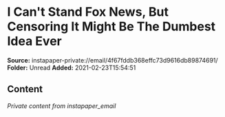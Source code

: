 # I Can't Stand Fox News, But Censoring It Might Be The Dumbest Idea Ever

**Source:** instapaper-private://email/4f67fddb368effc73d9616db89874691/
**Folder:** Unread
**Added:** 2021-02-23T15:54:51




## Content
*Private content from instapaper_email*
